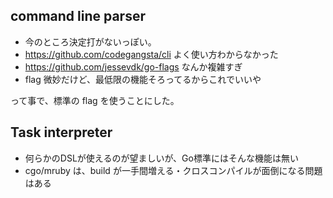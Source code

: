 command line parser
-------------------

* 今のところ決定打がないっぽい。
* https://github.com/codegangsta/cli よく使い方わからなかった
* https://github.com/jessevdk/go-flags なんか複雑すぎ
* flag 微妙だけど、最低限の機能そろってるからこれでいいや

って事で、標準の flag を使うことにした。

Task interpreter
----------------

* 何らかのDSLが使えるのが望ましいが、Go標準にはそんな機能は無い
* cgo/mruby は、build が一手間増える・クロスコンパイルが面倒になる問題はある
